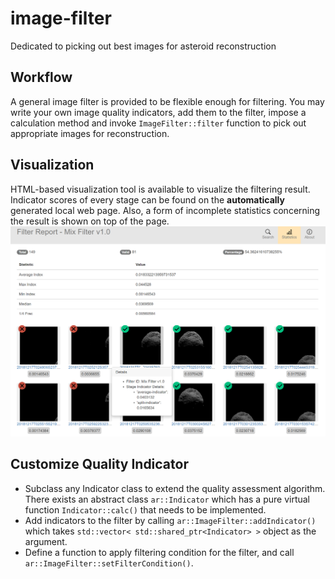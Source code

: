 # image-filter
Dedicated to picking out best images for asteroid reconstruction

## Workflow
A general image filter is provided to be flexible enough for filtering.
You may write your own image quality indicators, add them to the filter, impose a calculation method and invoke ```ImageFilter::filter``` function
to pick out appropriate images for reconstruction.

## Visualization
HTML-based visualization tool is available to visualize the filtering result. Indicator scores of every stage can be found on the **automatically** generated local web page. Also, a form of incomplete statistics concerning the result is shown on top of the page.
![image](md/vis-tool-page.png)

## Customize Quality Indicator
* Subclass any Indicator class to extend the quality assessment algorithm. There exists an abstract class ```ar::Indicator``` which has a pure virtual function ```Indicator::calc()``` that needs to be implemented.
* Add indicators to the filter by calling ```ar::ImageFilter::addIndicator()``` which takes ```std::vector< std::shared_ptr<Indicator> >``` object as the argument.
* Define a function to apply filtering condition for the filter, and call ```ar::ImageFilter::setFilterCondition()```.
